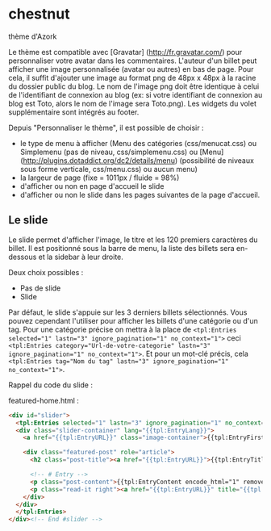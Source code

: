 # chestnut
thème d'Azork

Le thème est compatible avec [Gravatar] (http://fr.gravatar.com/) pour personnaliser votre avatar dans les commentaires.
L'auteur d'un billet peut afficher une image personnalisée (avatar ou autres) en bas de page. Pour cela, il suffit d'ajouter une image au format png de 48px x 48px à la racine du dossier public du blog. Le nom de l'image png doit être identique à celui de l'identifiant de connexion au blog (ex: si votre identifiant de connexion au blog est Toto, alors le nom de l'image sera Toto.png).
Les widgets du volet supplémentaire sont intégrés au footer.


Depuis "Personnaliser le thème", il est possible de choisir :
* le type de menu à afficher (Menu des catégories (css/menucat.css) ou Simplemenu (pas de niveau, css/simplemenu.css) ou [Menu] (http://plugins.dotaddict.org/dc2/details/menu) (possibilité de niveaux sous forme verticale, css/menu.css) ou aucun menu)
* la largeur de page (fixe = 1011px / fluide = 98%)
* d'afficher ou non en page d'accueil le slide
* d'afficher ou non le slide dans les pages suivantes de la page d'accueil.


Le slide
--------
Le slide permet d'afficher l'image, le titre et les 120 premiers caractères du billet.
Il est positionné sous la barre de menu, la liste des billets sera en-dessous et la sidebar à leur droite.

Deux choix possibles :
* Pas de slide
* Slide

Par défaut, le slide s'appuie sur les 3 derniers billets sélectionnés. Vous pouvez cependant l'utiliser pour afficher les billets d'une catégorie ou d'un tag.
Pour une catégorie précise on mettra à la place de ```<tpl:Entries selected="1" lastn="3" ignore_pagination="1" no_context="1">``` ceci ```<tpl:Entries category="Url-de-votre-categorie" lastn="3" ignore_pagination="1" no_context="1">```.
Et pour un mot-clé précis, cela ```<tpl:Entries tag="Nom du tag" lastn="3" ignore_pagination="1" no_context="1">```.

Rappel du code du slide :

featured-home.html :

```html
<div id="slider">
  <tpl:Entries selected="1" lastn="3" ignore_pagination="1" no_context="1">
  <div class="slider-container" lang="{{tpl:EntryLang}}">
    <a href="{{tpl:EntryURL}}" class="image-container">{{tpl:EntryFirstImage size="o" class="featured" with_category="1"}}</a>

    <div class="featured-post" role="article">
      <h2 class="post-title"><a href="{{tpl:EntryURL}}">{{tpl:EntryTitle encode_html="1"}}</a></h2>

      <!-- # Entry -->
      <p class="post-content">{{tpl:EntryContent encode_html="1" remove_html="1" full="1" cut_string="120"}}<span class="readmore-ellipsis">...</span></p>
      <p class="read-it right"><a href="{{tpl:EntryURL}}" title="{{tpl:lang Continue reading}} {{tpl:EntryTitle encode_html="1"}}">{{tpl:lang Continue reading}}</a></p>
    </div>
  </div>
  </tpl:Entries>
</div><!-- End #slider -->
```